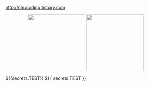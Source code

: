 http://chucoding.tistory.com
<p align="center">
  <!--<img height="180em" src="https://github-readme-stats.vercel.app/api?username=chucoding&theme=vue-dark&show_icons=true" align = "center"/>-->
  <img height="180em" src="${{secrets.TEST}}" align = "center"/>
<img height="180em" src=${{secrets.TEST}} align = "center"/>

${{secrets.TEST}}
${{ secrets.TEST }}
</p>
<!--<img src="https://github-readme-stats.vercel.app/api/top-langs/?username=chucoding&layout=demo" align="center"/>-->
</div>

